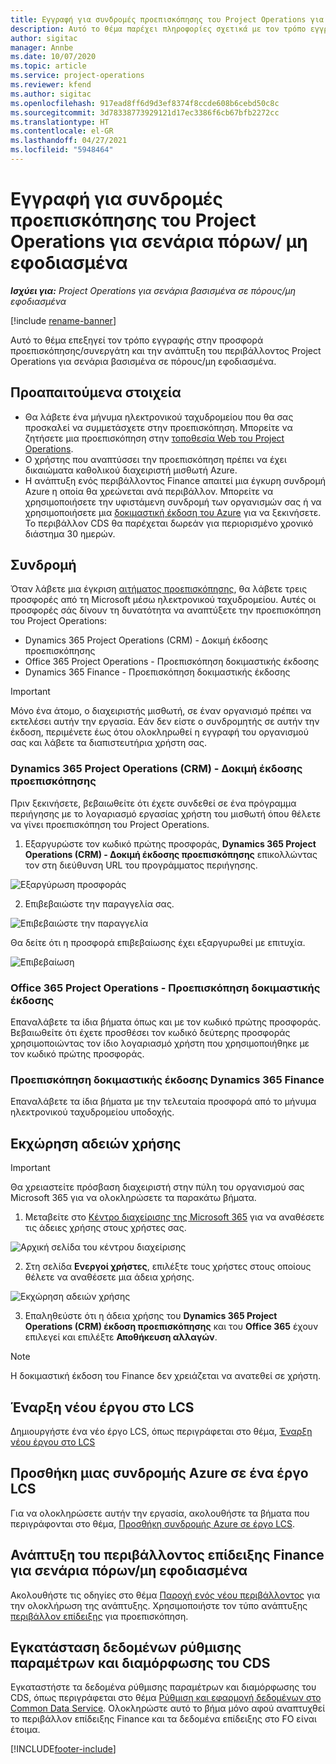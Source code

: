 ```yaml
---
title: Εγγραφή για συνδρομές προεπισκόπησης του Project Operations για σενάρια πόρων/ μη εφοδιασμένα
description: Αυτό το θέμα παρέχει πληροφορίες σχετικά με τον τρόπο εγγραφής και ανάπτυξης του Project Operations για σενάρια βασισμένα σε πόρους/μη εφοδιασμένα.
author: sigitac
manager: Annbe
ms.date: 10/07/2020
ms.topic: article
ms.service: project-operations
ms.reviewer: kfend
ms.author: sigitac
ms.openlocfilehash: 917ead8ff6d9d3ef8374f8ccde608b6cebd50c8c
ms.sourcegitcommit: 3d78338773929121d17ec3386f6cb67bfb2272cc
ms.translationtype: HT
ms.contentlocale: el-GR
ms.lasthandoff: 04/27/2021
ms.locfileid: "5948464"
---
```

# <a name="sign-up-for-project-operations-preview-subscriptions-for-resource-non-stocked-scenarios"></a>Εγγραφή για συνδρομές προεπισκόπησης του Project Operations για σενάρια πόρων/ μη εφοδιασμένα

_**Ισχύει για:** Project Operations για σενάρια βασισμένα σε πόρους/μη εφοδιασμένα_

[!include [rename-banner](~/includes/cc-data-platform-banner.md)]

Αυτό το θέμα επεξηγεί τον τρόπο εγγραφής στην προσφορά προεπισκόπησης/συνεργάτη και την ανάπτυξη του περιβάλλοντος Project Operations για σενάρια βασισμένα σε πόρους/μη εφοδιασμένα.

## <a name="prerequisites"></a>Προαπαιτούμενα στοιχεία

- Θα λάβετε ένα μήνυμα ηλεκτρονικού ταχυδρομείου που θα σας προσκαλεί να συμμετάσχετε στην προεπισκόπηση. Μπορείτε να ζητήσετε μια προεπισκόπηση στην [τοποθεσία Web του Project Operations](https://dynamics.microsoft.com/en-us/project-operations/overview/).
- Ο χρήστης που αναπτύσσει την προεπισκόπηση πρέπει να έχει δικαιώματα καθολικού διαχειριστή μισθωτή Azure.
- Η ανάπτυξη ενός περιβάλλοντος Finance απαιτεί μια έγκυρη συνδρομή Azure η οποία θα χρεώνεται ανά περιβάλλον. Μπορείτε να χρησιμοποιήσετε την υφιστάμενη συνδρομή των οργανισμών σας ή να χρησιμοποιήσετε μια [δοκιμαστική έκδοση του Azure](https://azure.microsoft.com/en-us/free/) για να ξεκινήσετε. Το περιβάλλον CDS θα παρέχεται δωρεάν για περιορισμένο χρονικό διάστημα 30 ημερών.

## <a name="subscribe"></a>Συνδρομή

Όταν λάβετε μια έγκριση [αιτήματος προεπισκόπησης](https://forms.office.com/FormsPro/Pages/ResponsePage.aspx?id=v4j5cvGGr0GRqy180BHbR56j8lZs0FdAvwT75_WNFyxUMkRDV1NYQU5TNjE2VjhKOVBUNVg2R0s1NC4u), θα λάβετε τρεις προσφορές από τη Microsoft μέσω ηλεκτρονικού ταχυδρομείου. Αυτές οι προσφορές σάς δίνουν τη δυνατότητα να αναπτύξετε την προεπισκόπηση του Project Operations:

- Dynamics 365 Project Operations (CRM) - Δοκιμή έκδοσης προεπισκόπησης
- Office 365 Project Operations - Προεπισκόπηση δοκιμαστικής έκδοσης
- Dynamics 365 Finance - Προεπισκόπηση δοκιμαστικής έκδοσης

> [!IMPORTANT]
> Μόνο ένα άτομο, ο διαχειριστής μισθωτή, σε έναν οργανισμό πρέπει να εκτελέσει αυτήν την εργασία. Εάν δεν είστε ο συνδρομητής σε αυτήν την έκδοση, περιμένετε έως ότου ολοκληρωθεί η εγγραφή του οργανισμού σας και λάβετε τα διαπιστευτήρια χρήστη σας.

### <a name="dynamics-365-project-operations-crm---preview-trial"></a>Dynamics 365 Project Operations (CRM) - Δοκιμή έκδοσης προεπισκόπησης 

Πριν ξεκινήσετε, βεβαιωθείτε ότι έχετε συνδεθεί σε ένα πρόγραμμα περιήγησης με το λογαριασμό εργασίας χρήστη του μισθωτή όπου θέλετε να γίνει προεπισκόπηση του Project Operations.

1. Εξαργυρώστε τον κωδικό πρώτης προσφοράς, **Dynamics 365 Project Operations (CRM) - Δοκιμή έκδοσης προεπισκόπησης** επικολλώντας τον στη διεύθυνση URL του προγράμματος περιήγησης.

![Εξαργύρωση προσφοράς](./media/16RedeemFirstOfferNew.png)

2. Επιβεβαιώστε την παραγγελία σας.

![Επιβεβαιώστε την παραγγελία](./media/17ConfirmOrderNew.png)

Θα δείτε ότι η προσφορά επιβεβαίωσης έχει εξαργυρωθεί με επιτυχία.

![Επιβεβαίωση](./media/18OrderConfirmationNew.png)

### <a name="office-365-project-operations---preview-trial"></a>Office 365 Project Operations - Προεπισκόπηση δοκιμαστικής έκδοσης

Επαναλάβετε τα ίδια βήματα όπως και με τον κωδικό πρώτης προσφοράς. Βεβαιωθείτε ότι έχετε προσθέσει τον κωδικό δεύτερης προσφοράς χρησιμοποιώντας τον ίδιο λογαριασμό χρήστη που χρησιμοποιήθηκε με τον κωδικό πρώτης προσφοράς.

### <a name="dynamics-365-finance-preview-trial"></a>Προεπισκόπηση δοκιμαστικής έκδοσης Dynamics 365 Finance

Επαναλάβετε τα ίδια βήματα με την τελευταία προσφορά από το μήνυμα ηλεκτρονικού ταχυδρομείου υποδοχής.

## <a name="assign-licenses"></a>Εκχώρηση αδειών χρήσης

> [!IMPORTANT]
> Θα χρειαστείτε πρόσβαση διαχειριστή στην πύλη του οργανισμού σας Microsoft 365 για να ολοκληρώσετε τα παρακάτω βήματα.

1. Μεταβείτε στο [Κέντρο διαχείρισης της Microsoft 365](https://portal.office.com/) για να αναθέσετε τις άδειες χρήσης στους χρήστες σας.

![Αρχική σελίδα του κέντρου διαχείρισης](./media/14AdminPortal.png)

2. Στη σελίδα **Ενεργοί χρήστες**, επιλέξτε τους χρήστες στους οποίους θέλετε να αναθέσετε μια άδεια χρήσης.

![Εκχώρηση αδειών χρήσης](./media/15AssignLicenses.png)

3. Επαληθεύστε ότι η άδεια χρήσης του **Dynamics 365 Project Operations (CRM) έκδοση προεπισκόπησης** και του **Office 365** έχουν επιλεγεί και επιλέξτε **Αποθήκευση αλλαγών**.

> [!NOTE]
> Η δοκιμαστική έκδοση του Finance δεν χρειάζεται να ανατεθεί σε χρήστη.

## <a name="start-a-new-project-in-lcs"></a>Έναρξη νέου έργου στο LCS

Δημιουργήστε ένα νέο έργο LCS, όπως περιγράφεται στο θέμα, [Έναρξη νέου έργου στο LCS](create-lcs-project.md)

## <a name="add-an-azure-subscription-to-an-lcs-project"></a>Προσθήκη μιας συνδρομής Azure σε ένα έργο LCS

Για να ολοκληρώσετε αυτήν την εργασία, ακολουθήστε τα βήματα που περιγράφονται στο θέμα, [Προσθήκη συνδρομής Azure σε έργο LCS](resource-add-azure-subscription-lcs-project.md).

## <a name="deploy-finance-demo-environment-with-project-operations-for-resourcenon-stocked-scenarios"></a>Ανάπτυξη του περιβάλλοντος επίδειξης Finance για σενάρια πόρων/μη εφοδιασμένα

Ακολουθήστε τις οδηγίες στο θέμα [Παροχή ενός νέου περιβάλλοντος](resource-provision-new-environment.md) για την ολοκλήρωση της ανάπτυξης. Χρησιμοποιήστε τον τύπο ανάπτυξης [περιβάλλον επίδειξης](/dynamics365/fin-ops-core/dev-itpro/deployment/deploy-demo-environment) για προεπισκόπηση. 

## <a name="install-cds-setup-and-configuration-data"></a>Εγκατάσταση δεδομένων ρύθμισης παραμέτρων και διαμόρφωσης του CDS

Εγκαταστήστε τα δεδομένα ρύθμισης παραμέτρων και διαμόρφωσης του CDS, όπως περιγράφεται στο θέμα [Ρύθμιση και εφαρμογή δεδομένων στο Common Data Service](resource-apply-pro-setup-config-data.md).
Ολοκληρώστε αυτό το βήμα μόνο αφού αναπτυχθεί το περιβάλλον επίδειξης Finance και τα δεδομένα επίδειξης στο FO είναι έτοιμα.


[!INCLUDE[footer-include](../includes/footer-banner.md)]
